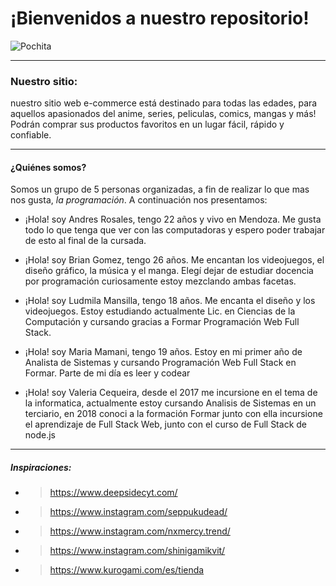 # ¡Bienvenidos a nuestro repositorio!


![Pochita](https://user-images.githubusercontent.com/90283512/135689756-e06d6b79-2a21-48ec-a1e2-6704ad257a51.png)


------------


### **Nuestro sitio:**
nuestro sitio web e-commerce está destinado para todas las edades, para aquellos apasionados del anime, series, peliculas, comics, mangas y más! Podrán comprar sus productos favoritos en un lugar fácil, rápido y confiable.


------------



#### **¿Quiénes somos?** 
Somos un grupo de 5 personas organizadas, a fin de realizar lo que mas nos gusta, *la programación*. A continuación nos presentamos:

- ¡Hola! soy Andres Rosales, tengo 22 años y vivo en Mendoza. Me gusta todo lo que tenga que ver con las computadoras y espero poder trabajar de esto al final de la cursada.


- ¡Hola! soy Brian Gomez, tengo 26 años. Me encantan los videojuegos, el diseño gráfico, la música y el manga. Elegí dejar de estudiar docencia por programación curiosamente estoy mezclando ambas facetas.


- ¡Hola! soy Ludmila Mansilla, tengo 18 años. Me encanta el diseño y los videojuegos. Estoy estudiando actualmente Lic. en Ciencias de la Computación y cursando gracias a Formar Programación Web Full Stack.


- ¡Hola! soy Maria Mamani, tengo 19 años. Estoy en mi primer año de Analista de Sistemas y cursando Programación Web Full Stack en Formar. Parte de mi día es leer y codear


- ¡Hola! soy Valeria Cequeira, desde el 2017 me incursione en el tema de la informatica, actualmente estoy cursando Analisis de Sistemas en un terciario, en 2018 conoci a la formación Formar junto con ella incursione el aprendizaje de Full Stack Web, junto con el curso de Full Stack de node.js


------------



##### Inspiraciones:
- > https://www.deepsidecyt.com/
- > https://www.instagram.com/seppukudead/
- > https://www.instagram.com/nxmercy.trend/
- > https://www.instagram.com/shinigamikvit/
- > https://www.kurogami.com/es/tienda

